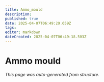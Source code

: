 ```yaml
---
title: Ammo_mould
description: 
published: true
date: 2025-04-07T06:49:20.659Z
tags: 
editor: markdown
dateCreated: 2025-04-07T06:49:18.503Z
---
```


# Ammo mould

*This page was auto-generated from structure.*